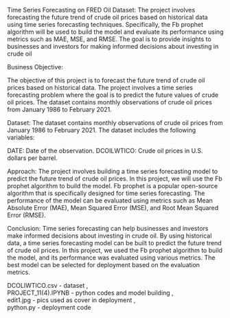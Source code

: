 Time Series Forecasting on FRED Oil Dataset: The project involves forecasting the future trend of crude oil prices based on historical data using time series forecasting techniques. Specifically, the Fb prophet algorithm will be used to build the model and evaluate its performance using metrics such as MAE, MSE, and RMSE. The goal is to provide insights to businesses and investors for making informed decisions about investing in crude oil

Business Objective:

The objective of this project is to forecast the future trend of crude oil prices based on historical data. The project involves a time series forecasting problem where the goal is to predict the future values of crude oil prices. The dataset contains monthly observations of crude oil prices from January 1986 to February 2021.

Dataset: The dataset contains monthly observations of crude oil prices from January 1986 to February 2021. The dataset includes the following variables:

DATE: Date of the observation.
DCOILWTICO: Crude oil prices in U.S. dollars per barrel.

Approach: The project involves building a time series forecasting model to predict the future trend of crude oil prices. In this project, we will use the Fb prophet algorithm to build the model. Fb prophet is a popular open-source algorithm that is specifically designed for time series forecasting. The performance of the model can be evaluated using metrics such as Mean Absolute Error (MAE), Mean Squared Error (MSE), and Root Mean Squared Error (RMSE).

Conclusion: Time series forecasting can help businesses and investors make informed decisions about investing in crude oil. By using historical data, a time series forecasting model can be built to predict the future trend of crude oil prices. In this project, we used the Fb prophet algorithm to build the model, and its performance was evaluated using various metrics. The best model can be selected for deployment based on the evaluation metrics.


DCOLIWTICO.csv - dataset ,   
PROJECT_11(4).IPYNB - python codes and model building  ,   
edit1.jpg - pics used as cover in deployment   ,    
python.py - deployment code
